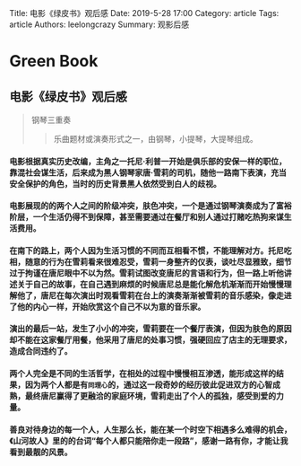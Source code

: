 Title: 电影《绿皮书》观后感
Date: 2019-5-28 17:00
Category: article
Tags: article
Authors: leelongcrazy
Summary: 观影后感

Green Book
====
电影《绿皮书》观后感
----
> 钢琴三重奏
>> 乐曲题材或演奏形式之一，由钢琴，小提琴，大提琴组成。

#### 电影根据真实历史改编，主角之一托尼·利普一开始是俱乐部的安保一样的职位，靠混社会谋生活，后来成为黑人钢琴家唐·雪莉的司机，随他一路南下表演，充当安全保护的角色，当时的历史背景黑人依然受到白人的歧视。
#### 电影展现的的两个人之间的阶级冲突，肤色冲突，一个是通过钢琴演奏成为了富裕阶层，一个生活仍得不到保障，甚至需要通过在餐厅和别人通过打赌吃热狗来谋生活费用。
#### 在南下的路上，两个人因为生活习惯的不同而互相看不惯，不能理解对方。托尼吃相，随意的行为在雪莉看来很难忍受，雪莉一身整齐的仪表，谈吐尽显雅致，细节过于拘谨在唐尼眼中不以为然。雪莉试图改变唐尼的言语和行为，但一路上听他讲述关于自己的故事，在自己遇到麻烦的时候唐尼总是能化解危机渐渐而开始慢慢理解他了，唐尼在每次演出时观看雪莉在台上的演奏渐渐被雪莉的音乐感染，像走进了他的内心一样，开始欣赏这个自己不以为意的音乐家。
#### 演出的最后一站，发生了小小的冲突，雪莉要在一个餐厅表演，但因为肤色的原因却不能在这家餐厅用餐，他采用了唐尼的处事习惯，强硬回应了店主的无理要求，造成合同违约了。
#### 两个人完全是不同的生活哲学，在相处的过程中慢慢相互渗透，能形成这样的结果，因为两个人都是有`同理心`的，通过这一段奇妙的经历彼此促进双方的心智成熟，最终唐尼赢得了更融洽的家庭环境，雪莉走出了个人的孤独，感受到爱的力量。
#### 善良对待身边的每一个人，人生那么长，能在某一个时空下相遇多么难得的机会，《山河故人》里的的台词“每个人都只能陪你走一段路”，感谢一路有你，才能让我看到最靓的风景。

